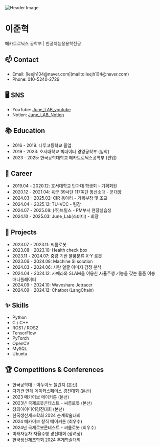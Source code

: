<!DOCTYPE html>
<html lang="en">

<img src="[https://capsule-render.vercel.app/api?type=transparent&color=auto&height=300&section=header&text=Engineer&desc=Who Turns Imagination into Reality&fontSize=90&descSize=50&fontColor=00008B&descAlignY=75](https://capsule-render.vercel.app/api?type=transparent&color=auto&height=300&section=header&text=Engineer&desc=Who%20Turns%20Imagination%20into%20Reality&fontSize=90&descSize=50&fontColor=00008B&descAlignY=75)" alt="Header Image">

<body>

<h1>이준혁</h1>
<p>메카트로닉스 공학부 | 인공지능응용학전공</p>

<h2>📫 Contact</h2>
<ul>
<li>Email: <a [href="mailto:leejh104@naver.com](mailto:href=%22mailto:leejh104@naver.com)">[leejh104@naver.com](mailto:leejh104@naver.com)</a></li>
<li>Phone: 010-5240-2729</li>
</ul>

<h2>🖥️ SNS</h2>
<ul>
<li>
YouTube:
<a href="https://www.youtube.com/playlist?list=PLPIG_UZvFW1aUdj-fLTnTUKoSGekMSg_L" target="_blank">
June_LAB_youtube
</a>
</li>
<li>
Notion:
<a href="[https://www.notion.so/June_LAB-149b0b46464880fca584f5f5b1a91380?pvs=4](https://www.notion.so/149b0b46464880fca584f5f5b1a91380?pvs=21)" target="_blank">
June_LAB_Notion
</a>
</li>
</ul>

<h2>📚 Education</h2>
<ul>
<li>2016 - 2019: 나루고등학교 졸업</li>
<li>2019 - 2023: 호서대학교 빅데이터 경영공학부 (입학)</li>
<li>2023 - 2025: 한국공학대학교 메카트로닉스공학부 (편입)</li>
</ul>

<h2>💼 Career</h2>
<ul>
<li>2019.04 - 2020.12: 호서대학교 단과대 학생회 - 기획회원</li>
<li>2020.12 - 2021.04: 육군 39사단 117여단 통신소대 - 분대장</li>
<li>2024.03 - 2025.02: CIR 동아리 - 기획부장 및 조교</li>
<li>2024.04 - 2025.12: TU-VCC - 팀장</li>
<li>2024.07 - 2025.08: (주)브릴스 - PM부서 현장실습생</li>
<li>2024.10 - 2025.03: June_Lab(스터디) - 회장</li>
</ul>

<h2>📂 Projects</h2>
<ul>
<li>2023.07 - 2023.11: 씨름로봇</li>
<li>2023.08 - 2023.10: Health check box</li>
<li>2023.11 - 2024.07: 중량 기반 물품분류 X-Y 로봇</li>
<li>2023.06 - 2024.08: Machine SI solution</li>
<li>2024.03 - 2024.06: 사람 얼굴 이미지 감정 분석</li>
<li>2024.04 - 2024.12: 카메라와 SLAM을 이용한 자율주행 기능을 갖는 물품 이송 매니플레이터</li>
<li>2024.09 - 2024.10: Waveshare Jetracer</li>
<li>2024.09 - 2024.12: Chatbot (LangChain)</li>
</ul>

<h2>✨ Skills</h2>
<ul>
<li>Python</li>
<li>C / C++</li>
<li>ROS1 / ROS2</li>
<li>TensorFlow</li>
<li>PyTorch</li>
<li>OpenCV</li>
<li>MySQL</li>
<li>Ubuntu</li>
</ul>

<h2>🏆 Competitions & Conferences</h2>
<ul>
<li>한국공학대 - 아두이노 챌린지 (본선)</li>
<li>다기관 연계 메이커스페이스 경진대회 (본선)</li>
<li>2023 메카이브 메이커톤 (본선)</li>
<li>2023년 국제로봇콘테스트 - 씨름로봇 (본선)</li>
<li>창의아이디어경진대회 (본선)</li>
<li>한국생산제조학회 2024 춘계학술대회</li>
<li>2024 메카이브 창직 메이커톤 (최우수)</li>
<li>2024년 국제로봇콘테스트 - 씨름로봇 (최우수)</li>
<li>미래자동차 자율주행 경진대회 (장려상)</li>
<li>한국생산제조학회 2024 추계학술대회</li>
</ul>

</body>

</html>

